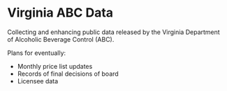 Virginia ABC Data
=========

Collecting and enhancing public data released by the Virginia Department of Alcoholic Beverage Control (ABC).

Plans for eventually:
 - Monthly price list updates
 - Records of final decisions of board
 - Licensee data
 
 